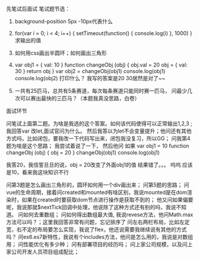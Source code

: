 先笔试后面试
 笔试题节选：
 1. background-position 5px -10px代表什么
 2. for(var i = 0; i < 4; i++) {
   setTimeout(function() {
     console.log(i)
   }, 1000)
 }
 求输出的值
 3. 如何用css画出半圆环；如何画出三角形
 4. var obj1 = { val: 10 }
 function changeObj (obj) {
   obj.val =  20
   obj = {
     val: 30
   }
   return obj
 }
 var obj2 = changeObj(obj1)
 console.log(obj1)
 console.log(obj2)
 打印什么？
 我写的答案是20 30居然是对了~~

 5. 一共有25匹马，总共有5条赛道，每次每条赛道只能同时赛一匹马，
 问最少几次可以赛出最快的三匹马？（本题我真没思路，白卷）

 面试环节

 问笔试上面第二题。为啥是我选的这个答案。如何该代码使得可以正常输出1,2,3 ;我回答var 改let,面试官问为什么。
 然后我答以为let不会变量提升；他问还有其他方式吗，比如闭包，要我改一下代码写出来，闭包我没复习，所以GG；
 问我第4题为啥是这个思路；
 我尝试着说了一下，
 然后他问 如果
 var obj1 = 10
 function changeObj (obj) {
   obj = 20
 }
 changeObj(obj1)
 console.log(obj1)

我答20，我信誓旦旦的说，obj = 20改变了外面obj1的值 结果错了。。。
呜呜 应该是10，看来我这块知识不行

 问第3题是怎么画出三角形的，圆环如何用一个div画出来；
 问第5题的思路；
 问vue的生命周期，接着问created和mounted有啥区别，我说mounted是在dom渲染时，如果在created时要获取dom节点进行操作是获取不到的；
 他又问如果偏要呢，我说那就$nextTick回调中处理，他说除了这种方式还有别的吗，我说不知道。
 问如何去重数组；
 问如何得出数组最大值, 我说revese方法，他问Math.max方法可以吗？；这里我回答非常有问题，忘记排序了
 问左右两栏布局，比如左定宽，右不定的布局要怎么实现，我说了flex，他还说需要我继续说有其他的方式吗？
 问es6.es7新特性，我说有个includes方法，他问是怎么用的，我说是对数组用；
 问性能优化有多少种；
 问有部署项目的经历吗；
 问上家公司规模，以及问上家公司开发人员项目组成配比；
